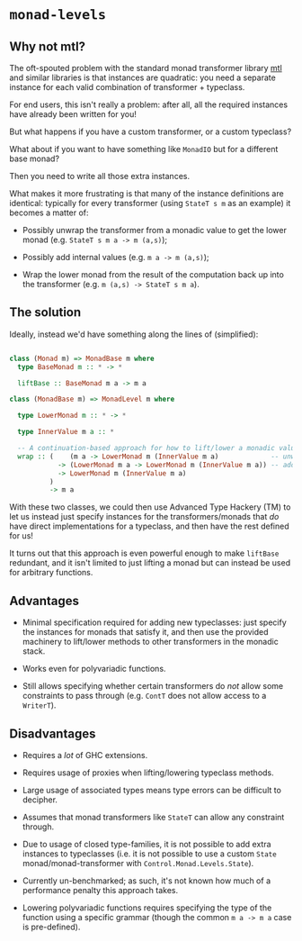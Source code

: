 `monad-levels`
==============

Why not mtl?
------------

The oft-spouted problem with the standard monad transformer library
[mtl] and similar libraries is that instances are quadratic: you need
a separate instance for each valid combination of transformer +
typeclass.

[mtl]: http://hackage.haskell.org/package/mtl

For end users, this isn't really a problem: after all, all the
required instances have already been written for you!

But what happens if you have a custom transformer, or a custom
typeclass?

What about if you want to have something like `MonadIO` but for a
different base monad?

Then you need to write all those extra instances.

What makes it more frustrating is that many of the instance
definitions are identical: typically for every transformer (using
`StateT s m` as an example) it becomes a matter of:

* Possibly unwrap the transformer from a monadic value to get the
  lower monad (e.g. `StateT s m a -> m (a,s)`);

* Possibly add internal values (e.g. `m a -> m (a,s)`);

* Wrap the lower monad from the result of the computation back up into
  the transformer (e.g. `m (a,s) -> StateT s m a`).

The solution
------------

Ideally, instead we'd have something along the lines of (simplified):

```haskell

class (Monad m) => MonadBase m where
  type BaseMonad m :: * -> *

  liftBase :: BaseMonad m a -> m a

class (MonadBase m) => MonadLevel m where

  type LowerMonad m :: * -> *

  type InnerValue m a :: *

  -- A continuation-based approach for how to lift/lower a monadic value.
  wrap :: (    (m a -> LowerMonad m (InnerValue m a)             -- unwrap
            -> (LowerMonad m a -> LowerMonad m (InnerValue m a)) -- addInternal
            -> LowerMonad m (InnerValue m a)
          )
          -> m a
```

With these two classes, we could then use Advanced Type Hackery (TM)
to let us instead just specify instances for the transformers/monads
that *do* have direct implementations for a typeclass, and then have
the rest defined for us!

It turns out that this approach is even powerful enough to make
`liftBase` redundant, and it isn't limited to just lifting a monad but
can instead be used for arbitrary functions.

Advantages
----------

* Minimal specification required for adding new typeclasses: just
  specify the instances for monads that satisfy it, and then use the
  provided machinery to lift/lower methods to other transformers in
  the monadic stack.

* Works even for polyvariadic functions.

* Still allows specifying whether certain transformers do _not_ allow
  some constraints to pass through (e.g. `ContT` does not allow access
  to a `WriterT`).

Disadvantages
-------------

* Requires a _lot_ of GHC extensions.

* Requires usage of proxies when lifting/lowering typeclass methods.

* Large usage of associated types means type errors can be difficult
  to decipher.

* Assumes that monad transformers like `StateT` can allow any
  constraint through.

* Due to usage of closed type-families, it is not possible to add
  extra instances to typeclasses (i.e. it is not possible to use a
  custom `State` monad/monad-transformer with
  `Control.Monad.Levels.State`).

* Currently un-benchmarked; as such, it's not known how much of a
  performance penalty this approach takes.

* Lowering polyvariadic functions requires specifying the type of the
  function using a specific grammar (though the common `m a -> m a`
  case is pre-defined).
